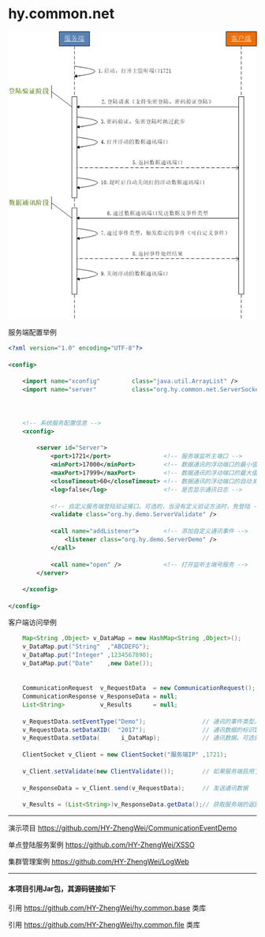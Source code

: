 # hy.common.net



![image](images/StockServer.png)




服务端配置举例
```xml
<?xml version="1.0" encoding="UTF-8"?>

<config>

	<import name="xconfig"         class="java.util.ArrayList" />
	<import name="server"          class="org.hy.common.net.ServerSocket" />
	
	
	
	<!-- 系统服务配置信息 -->
	<xconfig>
	
		<server id="Server">
			<port>1721</port>               <!-- 服务端监听主端口 -->
			<minPort>17000</minPort>        <!-- 数据通讯的浮动端口的最小值 -->
			<maxPort>17999</maxPort>        <!-- 数据通讯的浮动端口的最大值 -->
			<closeTimeout>60</closeTimeout> <!-- 数据通讯的浮动端口的自动关闭超时时长（单位：秒） -->
			<log>false</log>                <!-- 是否显示通讯日志 -->
			
			<!-- 自定义服务端登陆验证接口。可选的，当没有定义验证方法时，免登陆 -->
			<validate class="org.hy.demo.ServerValidate" />
			
			<call name="addListener">       <!-- 添加自定义通讯事件 -->
				<listener class="org.hy.demo.ServerDemo" />
			</call>
			
			<call name="open" />            <!-- 打开监听主端号服务 -->
		</server>
		
	</xconfig>
	
</config>
```



客户端访问举例
```java
    Map<String ,Object> v_DataMap = new HashMap<String ,Object>();
    v_DataMap.put("String"  ,"ABCDEFG");
    v_DataMap.put("Integer" ,1234567890);
    v_DataMap.put("Date"    ,new Date());

    
    CommunicationRequest  v_RequestData  = new CommunicationRequest();
    CommunicationResponse v_ResponseData = null;
    List<String>          v_Results      = null;
    
    v_RequestData.setEventType("Demo");                // 通讯的事件类型。如果没有设置此属性，默认为XJava事件类型
    v_RequestData.setDataXID(  "2017");                // 通讯数据的标识ID。可选的，按具体业务而定
    v_RequestData.setData(      i_DataMap);            // 通讯数据。可选的，按具体业务而定。可为任何Java类型，须实现 java.io.Serializable 接口
	
    ClientSocket v_Client = new ClientSocket("服务端IP" ,1721);
	
    v_Client.setValidate(new ClientValidate());        // 如果服务端启用了登陆验证，则客户端要提供用户名及密码
	
    v_ResponseData = v_Client.send(v_RequestData);     // 发送通讯数据
	
    v_Results = (List<String>)v_ResponseData.getData();// 获取服务端的返回结果。可为任何Java类型，只须实现 java.io.Serializable 接口即可
```



---
演示项目 https://github.com/HY-ZhengWei/CommunicationEventDemo

单点登陆服务案例 https://github.com/HY-ZhengWei/XSSO

集群管理案例 https://github.com/HY-ZhengWei/LogWeb



---
#### 本项目引用Jar包，其源码链接如下
引用 https://github.com/HY-ZhengWei/hy.common.base 类库

引用 https://github.com/HY-ZhengWei/hy.common.file 类库